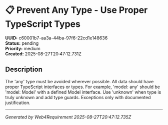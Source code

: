 # 📋 Prevent Any Type - Use Proper TypeScript Types

**UUID:** c60001b7-aa3a-44ba-97f6-22cd1e148636  
**Status:** pending  
**Priority:** medium  
**Created:** 2025-08-27T20:47:12.731Z  


## Description

The 'any' type must be avoided wherever possible. All data should have proper TypeScript interfaces or types. For example, 'model: any' should be 'model: Model' with a defined Model interface. Use 'unknown' when type is truly unknown and add type guards. Exceptions only with documented justification.

---

*Generated by Web4Requirement 2025-08-27T20:47:12.735Z*